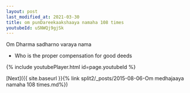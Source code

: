```yaml
---
layout: post
last_modified_at: 2021-03-30
title: om punDareekaakshaaya namaha 108 times
youtubeId: uSNWQj9gjSk
---
```

 
 
Om Dharma sadharno varaya nama 
 
 -  Who is the proper compensation for good deeds 
 
  
 
  
 
 
 
 
 
 


{% include youtubePlayer.html id=page.youtubeId %}
 
[Next]({{ site.baseurl }}{% link  split2/_posts/2015-08-06-Om medhajaaya namaha 108 times.md%})
 
